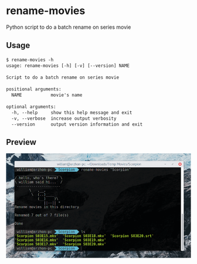 # rename-movies
Python script to do a batch rename on series movie

## Usage
```
$ rename-movies -h    
usage: rename-movies [-h] [-v] [--version] NAME

Script to do a batch rename on series movie

positional arguments:
  NAME           movie's name

optional arguments:
  -h, --help     show this help message and exit
  -v, --verbose  increase output verbosity
  --version      output version information and exit
```

## Preview
![Screenshot](screenshot.png?raw=true "Screenshot")
